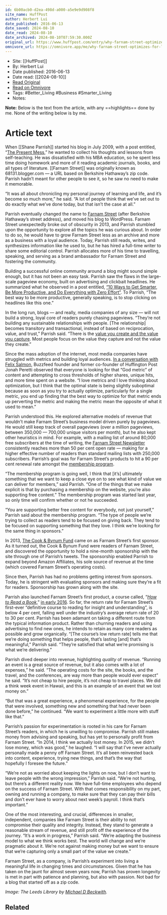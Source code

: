 ```yaml
---
id: 6b00acb0-d2ea-498d-a000-a5e9e9d908f8
site_name: HuffPost
author: Herbert Lui
date_published: 2016-06-13
date_saved: 2024-08-10
date_read: 2024-08-10
date_archived: 2024-08-10T07:59:30.000Z
original_url: https://www.huffpost.com/entry/why-farnam-street-optimizes-for-loyalty-not-pageviews_b_575edcd5e4b079c7cee5fc65
omnivore_url: https://omnivore.app/me/why-farnam-street-optimizes-for-loyalty-not-pageviews-huff-post--1913b48279d
---
```


 - Site: [[HuffPost]]
 - By: Herbert Lui
 - Date published: 2016-06-13
 - Date read: [[2024-08-10]]
 - [Read Original](https://www.huffpost.com/entry/why-farnam-street-optimizes-for-loyalty-not-pageviews_b_575edcd5e4b079c7cee5fc65)
 - [Read on Omnivore](https://omnivore.app/me/why-farnam-street-optimizes-for-loyalty-not-pageviews-huff-post--1913b48279d)
 - Tags:  #Better_Living  #Business  #Smarter_Living 
 - Notes: 

**Note:** Below is the text from the article, with any ==highlights== done by me. None of the writing below is by me.

# Article text
When [[Shane Parrish]] started his blog in July 2009, with a post entitled, “[The Present Mess](https://www.farnamstreetblog.com/2009/07/the-present-mess/),” he wanted to collect his thoughts and lessons from self-teaching. He was dissatisfied with his MBA education, so he spent less time doing homework and more of it reading academic journals, books, and all types of literature. [[Farnam Street]] was originally known as 68131.blogger.com — a URL based on Berkshire Hathaway’s zip code. Parrish hadn’t meant for other people to see it, so he saw no need to make it memorable. 

“It was all about chronicling my personal journey of learning and life, and it’s become so much more,” he said. “A lot of people think that we’ve set out to do exactly what we’ve done today, but that isn’t the case at all.” 

Parrish eventually changed the name to [Farnam Street](https://www.farnamstreetblog.com/) (after Berkshire Hathaway’s street address), and moved his blog to WordPress. Farnam Street unexpectedly broke out of obscurity in 2013, and Parrish stumbled upon the opportunity to explore all the topics he was curious about. In order to do so, he would have to grow Farnam Street less as an archive and more as a business with a loyal audience. Today, Parrish still reads, writes, and synthesizes information like he used to, but he has hired a full-time writer to share some editorial control. Parrish allocates more of his time to travelling, speaking, and serving as a brand ambassador for Farnam Street and fostering the community.

Building a successful online community around a blog might sound simple enough, but it has not been an easy task. Parrish saw the flaws in the large-scale pageview economy, built on advertising and clickbait headlines. He summarized what he observed in a post entitled, [“10 Ways to Get Smarter, Be More Productive, and Do Everything with Zero Effort”](https://www.farnamstreetblog.com/2014/03/10-ways-to-get-smarter-be-more-productive-and-do-everything-with-zero-effort/). To Parrish, “The best way to be more productive, generally speaking, is to stop clicking on headlines like this one.”

In the long run, blogs — and really, media companies of any size — will not build a strong, loyal core of readers purely chasing pageviews. “They’re not building any sustainable relationships with people. \[The relationship\] becomes transitory and transactional, instead of based on reciprocation, value, and trust,” Parrish said. “There is the [value you create and the value you capture](https://www.producthunt.com/live/shane-parrish). Most people focus on the value they capture and not the value they create.” 

Since the mass adoption of the internet, most media companies have struggled with metrics and building loyal audiences. [In a conversation with Felix Salmon](https://medium.com/matter/buzzfeeds-jonah-peretti-goes-long-e98cf13160e7#.kmty0khde), Buzzfeed founder and former co-founder of Huffington Post Jonah Peretti observed that everyone is looking for that “God metric” of content and attempting to cross thresholds of higher shares, unique hits, and more time spent on a website. “I love metrics and I love thinking about optimization, but I think that the optimal state is being slightly suboptimal because as soon as you try to actually optimize, particularly for a single metric, you end up finding that the best way to optimize for that metric ends up perverting the metric and making the metric mean the opposite of what it used to mean.”

Parrish understood this. He explored alternative models of revenue that wouldn’t make Farnam Street’s business model driven purely by pageviews. He would still keep track of overall pageviews (over a million pageviews, between 350,000 — 700,000 unique visitors per month), but he also kept other heuristics in mind. For example, with a mailing list of around 80,000 free subscribers at the time of writing, the [Farnam Street Newsletter](https://www.farnamstreetblog.com/newsletter) consistently reaches more than 50 per cent open rate — making for a higher effective number of readers than standard mailing lists with 250,000 subscribers. Parrish’s goal was for Farnam Street’s products to hit a 90 per cent renewal rate amongst the [membership program](https://www.farnamstreetblog.com/membership/).

“The membership program is going well, I think that \[it’s\] ultimately something that we want to keep a close eye on to see what kind of value we can deliver for members,” said Parrish. “One of the things that we make explicit is that by purchasing a membership on the website, you’re also supporting free content.” The membership program was started last year, so only time will confirm whether or not he succeeded.

“You are supporting better free content for everybody, not just yourself,” Parrish said about the membership program. “The type of people we’re trying to collect as readers tend to be focused on giving back. They tend to be focused on supporting something that they love. I think we’re looking for the same thing in sponsors.”

In 2013, [The Cook & Bynum Fund](http://www.cookandbynum.com/) came on as Farnam Street’s first sponsor. As it turned out, the Cook & Bynum Fund were readers of Farnam Street, and discovered the opportunity to hold a nine-month sponsorship with the site through one of Parrish’s tweets. The sponsorship enabled Parrish to expand beyond Amazon Affiliates, his sole source of revenue at the time (which covered Farnam Street’s operating costs).

Since then, Parrish has had no problems getting interest from sponsors. Today, he is stringent with evaluating sponsors and making sure they’re a fit for readers. Sponsorship has grown along with the site. 

Parrish also launched Farnam Street’s first product, a course called, “[_How to Read a Book_](https://www.farnamstreetblog.com/book/),” [in early 2016](https://www.farnamstreetblog.com/2016/01/reading-smarter/). So far, the return rate for Farnam Street’s first-ever “definitive course to reading for insight and understanding”, is below 4 per cent, falling well under the industry’s average return rate of 20 to 30 per cent. Parrish has been adamant on taking a different route from the typical information product. Rather than churning readers and using advertising to find new ones, he intends to retain as many core readers as possible and grow organically. “\[The course’s low return rate\] tells me that we’re doing something that helps people, that’s lasting \[and\] that’s meaningful,” Parrish said. “They’re satisfied that what we’re promising is what we’re delivering.” 

Parrish dived deeper into revenue, highlighting _quality_ of revenue. “Running an event is a great source of revenue, but it also comes with a lot of expenses,” he said. “The operating costs for the site, the books, and the travel, and the conferences, are way more than people would ever expect” he said. “It’s not cheap to hire people, it’s not cheap to travel places. We did a think week event in Hawaii, and this is an example of an event that we lost money on.”

“But that was a great experience, a phenomenal experience, for the people that were involved, something new and something that had never been done before,” he continued. “We want to experiment a little more with stuff like that.”

Parrish’s passion for experimentation is rooted in his care for Farnam Street’s readers, in which he is unwilling to compromise. Parrish still makes money from advising and speaking, but has yet to personally profit from Farnam Street. “In 2014, I think we actually lost money. In 2015, we didn’t lose money, which was good,” he laughed. “I will say that I’ve never actually personally made a penny off Farnam Street. It’s all been reinvested back into content, experience, trying new things, and that’s the way that hopefully I foresee the future.”

“We’re not as worried about keeping the lights on now, but I don’t want to leave people with the wrong impression,” Parrish said. “We’re not hurting, but there’s a different reality now. We have full-time employees who depend on the success of Farnam Street. With that comes responsibility on my part, owning and running a company, to make sure that they can pay their bills and don’t ever have to worry about next week’s payroll. I think that’s important.”

One of the most interesting, and crucial, differences in smaller, independent, companies like Farnam Street is their ability to not compromise their quality and integrity. Instead, they stand to generate a reasonable stream of revenue, and still profit off the experience of the journey. “It’s a work in progress,” Parrish said. “We’re adapting the business model to what we think works best. The world will change and we’re pragmatic about it. We’re not against making money but we want to ensure that we’re capturing only a small part of the value we create.”

Farnam Street, as a company, is Parrish’s experiment into living a meaningful life in changing times and circumstances. Given that he has taken on the jaunt for almost seven years now, Parrish has proven longevity is met in part with patience and planning, but also with passion. Not bad for a blog that started off as a zip code.

_Image: The Leeds Library by [Michael D Beckwith](https://www.flickr.com/photos/118118485@N05/16438065636/in/photolist-r3zodL-ghnoDc-mC5wvE-p1z8Wz-q6JkG2-72DYa6-aNSd7p-AaL94-219Zu-pWoiVK-p7XXBw-8KrWLt-jhPsnS-6qoPNi-dnwzKB-ppsKuz-zeT59-p1zb6e-79EZ49-dRe2mr-5EmNfd-drpbjn-nqndNS-2XUSwK-v4dpQV-pkV7Ui-jL584Z-ocvz1A-dpMa6R-i6Xpna-bpxvhG-ef3vw4-9E94Ym-fBiUg9-byJd8q-8bTupW-enVJC4-dRjHHW-dJeZ5t-dNwtHe-dMx6JL-GQ7rgA-nS7Quy-2aDnaq-dvC2zF-dUQhLX-qUXWVL-dMMjZJ-82ipB5-82iqbY)._

## Related